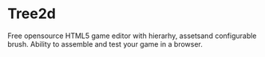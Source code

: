 Tree2d
======
Free opensource HTML5 game editor with hierarhy, assetsand configurable brush.
Ability to assemble and test your game in a browser.